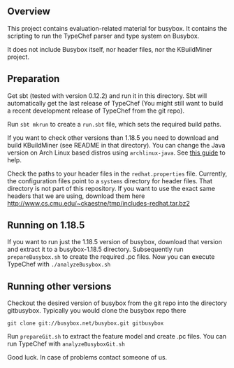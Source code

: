 Overview
--------

This project contains evaluation-related material for busybox. It contains the scripting to run the TypeChef parser and type system on Busybox.

It does not include Busybox itself, nor header files, nor the KBuildMiner project.


Preparation
-----------
Get sbt (tested with version 0.12.2) and run it in this directory. Sbt will automatically get the last release of TypeChef (You might still want to build a recent development release of TypeChef from the git repo).

Run `sbt mkrun` to create a `run.sbt` file, which sets the required build paths.

If you want to check other versions than 1.18.5 you need to download and build KBuildMiner (see README in that directory).
You can change the Java version on Arch Linux based distros using ``archlinux-java``.
See [this guide](https://wiki.archlinux.org/title/Java) to help.

Check the paths to your header files in the `redhat.properties` file. Currently, the configuration files point to a `systems` directory for header files. That directory is not part of this repository. If you want to use the exact same headers that we are using, download them here http://www.cs.cmu.edu/~ckaestne/tmp/includes-redhat.tar.bz2




Running on 1.18.5
-----------------

If you want to run just the 1.18.5 version of busybox, download that version and extract it to a busybox-1.18.5 directory. Subsequently run `prepareBusybox.sh` to create the required .pc files.
Now you can execute TypeChef with `./analyzeBusybox.sh`


Running other versions
----------------------

Checkout the desired version of busybox from the git repo into the directory gitbusybox. Typically you would clone the busybox repo there

	git clone git://busybox.net/busybox.git gitbusybox

Run `prepareGit.sh` to extract the feature model and create .pc files. 
You can run TypeChef with `analyzeBusyboxGit.sh`



Good luck. In case of problems contact someone of us.
